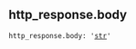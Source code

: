 

## http\_response.body

<pre class="language-python"><code><span class="source python"><span class="meta qualified-name python"><span class="meta generic-name python">http_response</span><span class="punctuation accessor dot python">.</span><span class="meta generic-name python">body</span></span><span class="punctuation separator annotation variable python">:</span> <span class="meta string python"><span class="string quoted single python"><span class="punctuation definition string begin python">&#39;</span></span></span><span class="meta string python"><span class="string quoted single python"><a href="/lib/str">str</a><span class="punctuation definition string end python">&#39;</span></span></span></span></code></pre>
